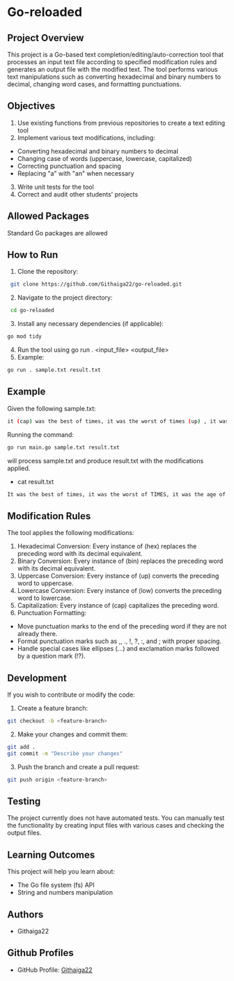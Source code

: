 # Go-reloaded
## Project Overview
This project is a Go-based text completion/editing/auto-correction tool that processes an input text file according to specified modification rules and generates an output file with the modified text. The tool performs various text manipulations such as converting hexadecimal and binary numbers to decimal, changing word cases, and formatting punctuations.

## Objectives
1. Use existing functions from previous repositories to create a text editing tool
2. Implement various text modifications, including:
  - Converting hexadecimal and binary numbers to decimal
- Changing case of words (uppercase, lowercase, capitalized)
- Correcting punctuation and spacing
- Replacing "a" with "an" when necessary
3. Write unit tests for the tool
4. Correct and audit other students' projects

## Allowed Packages
Standard Go packages are allowed

## How to Run
1. Clone the repository:
```bash
 git clone https://github.com/Githaiga22/go-reloaded.git
```
2. Navigate to the project directory:
```bash
 cd go-reloaded
 ```
 3. Install any necessary dependencies (if applicable):
 ```bash
go mod tidy
```
4. Run the tool using go run . <input_file> <output_file>
5. Example: 
```bash
go run . sample.txt result.txt
```

## Example

Given the following sample.txt:
```bash
it (cap) was the best of times, it was the worst of times (up) , it was the age of wisdom, it was the age of foolishness (cap, 6) , it was the epoch of belief, it was the epoch of incredulity, it was the season of Light, it was the season of darkness, it was the spring of hope, IT WAS THE (low, 3) winter of despair.
```
Running the command:
```bash
go run main.go sample.txt result.txt
```
will process sample.txt and produce result.txt with the modifications applied.
- cat result.txt
```bash
It was the best of times, it was the worst of TIMES, it was the age of wisdom, It Was The Age Of Foolishness, it was the epoch of belief, it was the epoch of incredulity, it was the season of Light, it was the season of darkness, it was the spring of hope, it was the winter of despair.
```
## Modification Rules

The tool applies the following modifications:

   1. Hexadecimal Conversion: Every instance of (hex) replaces the preceding word with its decimal equivalent.
   2. Binary Conversion: Every instance of (bin) replaces the preceding word with its decimal equivalent.
   3.  Uppercase Conversion: Every instance of (up) converts the preceding word to uppercase.
   4.  Lowercase Conversion: Every instance of (low) converts the preceding word to lowercase.
   5.  Capitalization: Every instance of (cap) capitalizes the preceding word.
   6.  Punctuation Formatting:
-  Move punctuation marks to the end of the preceding word if they are not already there.
 -   Format punctuation marks such as ,, ., !, ?, :, and ; with proper spacing.
 -   Handle special cases like ellipses (...) and exclamation marks followed by a question mark (!?).

## Development

If you wish to contribute or modify the code:
1. Create a feature branch:
```bash
git checkout -b <feature-branch>
```
2. Make your changes and commit them:
```bash
git add .
git commit -m "Describe your changes"
```
3. Push the branch and create a pull request:
```bash
git push origin <feature-branch>
```
## Testing

The project currently does not have automated tests. You can manually test the functionality by creating input files with various cases and checking the output files.
##  Learning Outcomes
This project will help you learn about:
- The Go file system (fs) API
- String and numbers manipulation

## Authors

- Githaiga22


## Github Profiles

- GitHub Profile: [Githaiga22](https://github.com/Githaiga22)